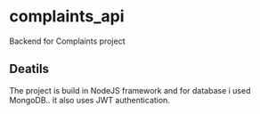 # complaints_api
Backend for Complaints project


## Deatils
The project is build in NodeJS framework and for database i used MongoDB..
it also uses JWT authentication.

